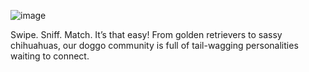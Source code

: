 ![image](https://github.com/user-attachments/assets/6b2b15e0-edf5-4c1f-a510-ddcbc1a0d315)

Swipe. Sniff. Match. It’s that easy!
From golden retrievers to sassy chihuahuas, our doggo community is full of tail-wagging personalities waiting to connect.
